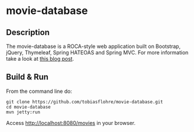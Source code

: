 movie-database
==============

## Description

The movie-database is a ROCA-style web application built on Bootstrap, jQuery, Thymeleaf, Spring HATEOAS and Spring MVC.
For more information take a look at [this blog post](http://blog.codecentric.de/en/2013/01/a-real-roca-using-bootstrap-jquery-thymeleaf-spring-hateoas-and-spring-mvc/).

## Build & Run

From the command line do:

    git clone https://github.com/tobiasflohre/movie-database.git
    cd movie-database
    mvn jetty:run

Access [http://localhost:8080/movies](http://localhost:8080/movies) in your browser.
